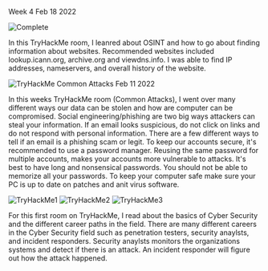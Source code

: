 Week 4 Feb 18 2022


![Complete](https://user-images.githubusercontent.com/98351643/154769864-866cfb2c-562a-4ae7-a383-55d82447d992.jpg)



In this TryHackMe room, I leanred about OSINT and how to go about finding information about websites. Recommended websites included lookup.icann.org, archive.org and viewdns.info. I was able to find IP addresses, nameservers, and overall history of the website. 






















![TryHackMe Common Attacks](https://user-images.githubusercontent.com/98351643/153657413-79e37be1-0869-4656-a7df-0dd1fe08bfc1.jpg)
Feb 11 2022

In this weeks TryHackMe room (Common Attacks), I went over many different ways our data can be stolen and how are computer can be compromised. Social engineering/phishing are two big ways attackers can steal your information. If an email looks suspicious, do not click on links and do not respond with personal information. There are a few different ways to tell if an email is a phishing scam or legit. To keep our accounts secure, it's recommended to use a password manager. Reusing the same password for multiple accounts, makes your accounts more vulnerable to attacks. It's best to have long and nonsensical passwords. You should not be able to memorize all your passwords. To keep your computer safe make sure your PC is up to date on patches and anit virus software. 



















![TryHackMe1](https://user-images.githubusercontent.com/98351643/152192919-b8d41be4-116b-47b2-9ace-75986edf770a.jpg)
![TryHackMe2](https://user-images.githubusercontent.com/98351643/152192941-1c259319-da70-4c07-ad2e-ab9ccc4f0ae1.jpg)
![TryHackMe3](https://user-images.githubusercontent.com/98351643/152192957-d0b2269f-d39b-46df-9e22-133c00342395.jpg)

For this first room on TryHackMe, I read about the basics of Cyber Security and the different career paths in the field. There are many different careers in the Cyber Security field such as penetration testers, security anaylsts, and incident responders. Security anaylsts monitors the organizations systems and detect if there is an attack. An incident responder will figure out how the attack happened. 
